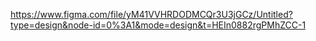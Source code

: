 https://www.figma.com/file/yM41VVHRDODMCQr3U3jGCz/Untitled?type=design&node-id=0%3A1&mode=design&t=HEIn0882rgPMhZCC-1
